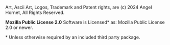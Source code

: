 Art, Ascii Art, Logos, Trademark and Patent rights, are (c) 2024 Angel Hornet, All Rights Reserved.

**Mozilla Public License 2.0**
Software is Licensed\* as: Mozilla Public License 2.0 or newer.

\* Unless otherwise required by an included third party package.
